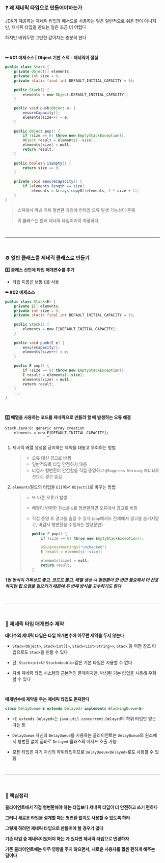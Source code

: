 

### ❓ 왜 제네릭 타입으로 만들어야하는가

JDK가 제공하는 제네릭 타입과 메서드를 사용하는 일은 일반적으로 쉬운 편이 아니지만, 제네릭 타입을 만드는 일은 조금 더 어렵다

하지만 배워두면 그만한 값어치는 충분히 한다

<br>

**✏ #01 예제소스 | Object 기반 스택 - 제네릭이 절실**

```java
public class Stack {
    private Object[] elements;
    private int size = 0;
    private static final int DEFAULT_INITIAL_CAPACITY = 16;
    
    public Stack() {
        elements = new Object[DEFAULT_INITIAL_CAPACITY];
    }
    
    public void push(Object e) {
		ensureCapacity();
        elements[size++] = e;
    }
    
    public Object pop() {
        if (size == 0) throw new EmptyStackException();
        Object result = elements[--size];
        elements[size] = null;
        return result;
    }
    
    public boolean isEmpty() {
        return size == 0;
    }
    
    private void ensureCapacity() {
        if (elements.length == size)
            elements = Arrays.copyOf(elements, 2 * size + 1);
    }
}
```

> 스택에서 꺼낸 객체 형변환 과정에 런타임 오류 발생 가능성이 존재
>
> 이 클래스는 원래 제네릭 타입이어야 마땅하다

<br>

---

<br>

### ⚙ 일반 클래스를 제네릭 클래스로 만들기

**1️⃣ 클래스 선언에 타입 매개변수를 추가**

- 타입 이름은 보통 `E`를 사용

**✏ #02 예제소스**

```java
public class Stack<E> {
    private E[] elements;
    private int size = 0;
    private static final int DEFAULT_INITIAL_CAPACITY = 16;
    
    public Stack() {
        elements = new E[DEFAULT_INITIAL_CAPACITY];
    }
    
    public void push(E e) {
		ensureCapacity();
        elements[size++] = e;
    }
    
    public E pop() {
        if (size == 0) throw new EmptyStackException();
        E result = elements[--size];
        elements[size] = null;
        return result;
    }
    ...
}
```

<br>

**2️⃣ 배열을 사용하는 코드를 제네릭으로 만들려 할 때 발생하는 오류 해결**

```tex
Stack.java:8: generic array creation
    elements = new E[DEFAULT_INITIAL_CAPACITY];
				   ^
```

1. 제네릭 배열 생성을 금지하는 제약을 대놓고 우회하는 방법

   >- 오류 대신 경고로 바뀜
   >- 일반적으로 타입 안전하지 않음
   >- 비검사 형변환이 안전함을 직접 증명하고 `@Suppress Warning` 애너테이션으로 경고 숨김

2. `elements`필드의 타입을 `E[]`에서 `Object[]`로 바꾸는 방법

   > - 또 다른 오류가 발생
   >
   > - 배열이 반환한 원소를 `E`로 형변환하면 오류에서 경고로 바뀜
   >
   > - 직접 증명 후 경고를 숨길 수 있다 (`pop`메서드 전체에서 경고를 숨기지말고, 비검사 형변환을 수행하는 할당문만)
   >
   >   ```java
   >   public E pop() {
   >       if (size == 0) throw new EmptyStackException();
   >   
   >       @SuppressWarnings("unchecked") 
   >       E result = elements[--size];
   >   
   >       elements[size] = null;
   >       return result;
   >   }
   >   ```

***1번 방식이 가독성도 좋고, 코드도 짧고, 배열 생성 시 형변환이 한 번만 필요해서 더 선호하지만 힙 오염을 일으키기 때문에 두 번째 방식을 고수하기도 한다***

<br>

---

<br>

### 📖 제네릭 타입 매개변수 제약

**대다수의 제네릭 타입은 타입 매개변수에 아무런 제약을 두지 않는다** 

- `Stack<Object>`, `Stack<int[]>`, `Stack<List<String>>`, `Stack` 등 어떤 참조 타입으로도 `Stack`을 만들 수 있다

- 단, `Stack<int>`나 `Stack<double>`같은 기본 타입은 사용할 수 없다

- 자바 제네릭 타입 시스템의 근본적인 문제이지만, 박싱된 기본 타입을 사용해 우회할 수 있다

<br>

**매개변수에 제약을 두는 제네릭 타입도 존재한다**

```java
class DelayQueue<E extends Delayed> implements BlockingQueue<E>
```

- `<E extends Delayed>`는 `java.util.concurrent.Delayed`의 하위 타입만 받는다는 뜻

- `DelayQueue` 자신과 `DelayQueue`를 사용하는 클라이언트는 `DelayQueue`의 원소에서 형변환 없이 곧바로 `Delayed` 클래스의 메서드 호출 가능

- 모든 타입은 자기 자신의 하위타입이므로 `DelayQueue<Delayed>`로도 사용할 수 있음

<br>

---

<br>

### 📌 핵심정리

**클라이언트에서 직접 형변환해야 하는 타입보다 제네릭 타입이 더 안전하고 쓰기 편하다**

**그러니 새로운 타입을 설계할 때는 형변환 없이도 사용할 수 있도록 하라**

**그렇게 하려면 제네릭 타입으로 만들어야 할 경우가 많다**

**기존 타입 중 제네릭이었어야 하는 게 있다면 제네릭 타입으로 변경하자**

**기존 클라이언트에는 아무 영향을 주지 않으면서, 새로운 사용자를 훨씬 편하게 해주는 길이다**

<br>
